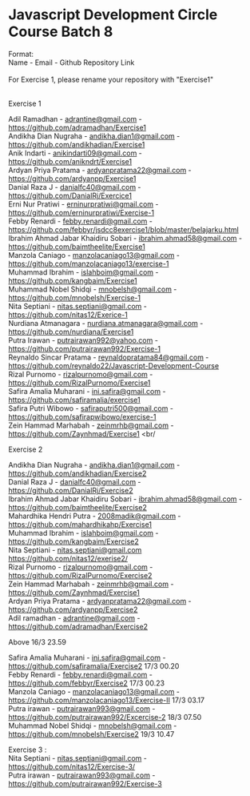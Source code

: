 # Javascript Development Circle Course Batch 8
Format: <br/>
Name - Email - Github Repository Link <br/>
<br/>
For Exercise 1, please rename your repository with "Exercise1" <br/>
<br/>

Exercise 1 <br/>

Adil Ramadhan - adrantine@gmail.com - https://github.com/adramadhan/Exercise1<br/>
Andikha Dian Nugraha - andikha.dian1@gmail.com - https://github.com/andikhadian/Exercise1 <br/>
Anik Indarti - anikindarti09@gmail.com - https://github.com/anikndrt/Exercise1 </br>
Ardyan Priya Pratama - ardyanpratama22@gmail.com - https://github.com/ardyanpp/Exercise1 <br/>
Danial Raza J - danialfc40@gmail.com - https://github.com/DanialRj/Exercice1 <br/>
Erni Nur Pratiwi - erninurpratiwi@gmail.com - https://github.com/erninurpratiwi/Exercise-1 <br/>
Febby Renardi - febby.renardi@gmail.com - https://github.com/febbyr/jsdcc8exercise1/blob/master/belajarku.html <br/>
Ibrahim Ahmad Jabar Khaidiru Sobari - ibrahim.ahmad58@gmail.com - https://github.com/baimtheelite/Exercise1 <br/>
Manzola Caniago - manzolacaniago13@gmail.com - https://github.com/manzolacaniago13/exercise-1 <br/>
Muhammad Ibrahim - islahboim@gmail.com - https://github.com/kangbaim/Exercise1 <br/>
Muhammad Nobel Shidqi - mnobelsh@gmail.com - https://github.com/mnobelsh/Exercise-1 <br/>
Nita Septiani - nitas.septiani@gmail.com - https://github.com/nitas12/Exerice-1 <br/>
Nurdiana Atmanagara - nurdiana.atmanagara@gmail.com - https://github.com/nurdiana/Exercise1 <br/>
Putra Irawan - putrairawan992@yahoo.com - https://github.com/putrairawan992/Exercise-1 <br/>
Reynaldo Sincar Pratama - reynaldopratama84@gmail.com - https://github.com/reynaldo22/Javascript-Development-Course <br/>
Rizal Purnomo - rizalpurnomo@gmail.com - https://github.com/RizalPurnomo/Exercise1 <br/>
Safira Amalia Muharani - ini.safira@gmail.com - https://github.com/safiramalia/exercise1 <br/>
Safira Putri Wibowo - safiraputri500@gmail.com - https://github.com/safirapwibowo/exercise-1 <br/>
Zein Hammad Marhabah - zeinmrhb@gmail.com - https://github.com/Zaynhmad/Exercise1 <br/

Exercise 2 <br/>

Andikha Dian Nugraha - andikha.dian1@gmail.com - https://github.com/andikhadian/Exercise2 <br/>
Danial Raza J - danialfc40@gmail.com - https://github.com/DanialRj/Exercise2 <br/>
Ibrahim Ahmad Jabar Khaidiru Sobari - ibrahim.ahmad58@gmail.com - https://github.com/baimtheelite/Exercise2 <br/>
Mahardhika Hendri Putra - 2008madik@gmail.com - https://github.com/mahardhikahp/Exercise1 <br/>
Muhammad Ibrahim - islahboim@gmail.com - https://github.com/kangbaim/Exercise2 <br/>
Nita Septiani - nitas.septiani@gmail.com  https://github.com/nitas12/exerise2/ <br/>
Rizal Purnomo - rizalpurnomo@gmail.com - https://github.com/RizalPurnomo/Exercise2 <br/>
Zein Hammad Marhabah - zeinmrhb@gmail.com - https://github.com/Zaynhmad/Exercise1 <br/>
Ardyan Priya Pratama - ardyanpratama22@gmail.com - https://github.com/ardyanpp/Exercise2 <br/>
Adil ramadhan - adrantine@gmail.com -https://github.com/adramadhan/Exercise2 <br/>

Above 16/3 23.59

Safira Amalia Muharani - ini.safira@gmail.com - https://github.com/safiramalia/Exercise2 17/3 00.20<br/> 
Febby Renardi - febby.renardi@gmail.com - https://github.com/febbyr/Exercise2 17/3 00.23 <br/> 
Manzola Caniago - manzolacaniago13@gmail.com - https://github.com/manzolacaniago13/Exercise-II 17/3 03.17 <br/> 
Putra irawan - putrairawan993@gmail.com - https://github.com/putrairawan992/Excercise-2 18/3 07.50 <br/>
Muhammad Nobel Shidqi - mnobelsh@gmail.com - https://github.com/mnobelsh/Exercise2 19/3 10.47 <br/>


Exercise 3 : <br/>
Nita Septiani - nitas.septiani@gmail.com - https://github.com/nitas12/Exercise-3/ <br/>
Putra irawan - putrairawan993@gmail.com - https://github.com/putrairawan992/Exercise-3 <br/>
